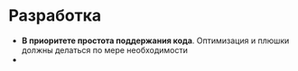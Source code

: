 # Разработка

- **В приоритете простота поддержания кода**. Оптимизация и плюшки должны делаться по мере необходимости
- 